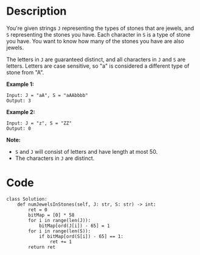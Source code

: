 # Description
You're given strings `J` representing the types of stones that are jewels, and `S` representing the stones you have.  Each character in `S` is a type of stone you have.  You want to know how many of the stones you have are also jewels.

The letters in `J` are guaranteed distinct, and all characters in `J` and `S` are letters. Letters are case sensitive, so "a" is considered a different type of stone from "A".

**Example 1:**
```
Input: J = "aA", S = "aAAbbbb"
Output: 3
```
**Example 2:**
```
Input: J = "z", S = "ZZ"
Output: 0
```
**Note:**
- `S` and `J` will consist of letters and have length at most 50.
- The characters in `J` are distinct.
# Code
```python3
class Solution:
    def numJewelsInStones(self, J: str, S: str) -> int:
        ret = 0
        bitMap = [0] * 58
        for i in range(len(J)):
            bitMap[ord(J[i]) - 65] = 1
        for i in range(len(S)):
            if bitMap[ord(S[i]) - 65] == 1:
                ret += 1
        return ret
```
